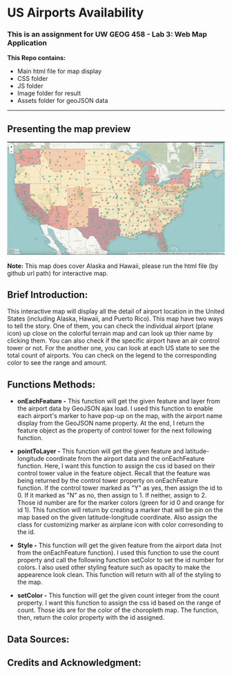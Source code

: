 # US Airports Availability 

### This is an assignment for UW GEOG 458 - Lab 3: Web Map Application

**This Repo contains:**
* Main html file for map display
* CSS folder 
* JS folder
* Image folder for result
* Assets folder for geoJSON data
____________________________________________________________________________________________________________________________________________________________________

## Presenting the map preview 

![!US Airports Map](img/preview.jpg)

**Note:** This map does cover Alaska and Hawaii, please run the html file (by github url path) for interactive map. 

## Brief Introduction:

This interactive map will display all the detail of airport location in the United States (including Alaska, Hawaii, and Puerto Rico). This map have two ways to tell the story. One of them, you can check the individual airport (plane icon) up close on the colorful terrain map and can look up thier name by clicking them. You can also check if the specific airport have an air control tower or not. For the another one, you can look at each US state to see the total count of airports. You can check on the legend to the corresponding color to see the range and amount.

## Functions Methods:

* **onEachFeature -**  This function will get the given feature and layer from the airport data by GeoJSON ajax load. I used this function to enable each airport's marker to have pop-up on the map, with the airport name display from the GeoJSON name property. At the end, I return the feature object as the property of control tower for the next following function.

* **pointToLayer -** This function will get the given feature and latitude-longitude coordinate from the airport data and the onEachFeature function. Here, I want this function to assign the css id based on their control tower value in the feature object. Recall that the feature was being returned by the control tower property on onEachFeature function. If the control tower marked as "Y" as yes, then assign the id to 0. If it marked as "N" as no, then assign to 1. If neither, assign to 2. Those id number are for the marker colors (green for id 0 and orange for id 1). This function will return by creating a marker that will be pin on the map based on the given latitude-longitude coordinate. Also assign the class for customizing marker as airplane icon with color corresonding to the id.

* **Style -** This function will get the given feature from the airport data (not from the onEachFeature function). I used this function to use the count property and call the following function setColor to set the id number for colors. I also used other styling feature such as opacity to make the appearence look clean. This function will return with all of the styling to the map.

* **setColor -** This function will get the given count integer from the count property. I want this function to assign the css id based on the range of count. Those ids are for the color of the choropleth map. The function, then, return the color property with the id assigned.  

## Data Sources:

## Credits and Acknowledgment:
